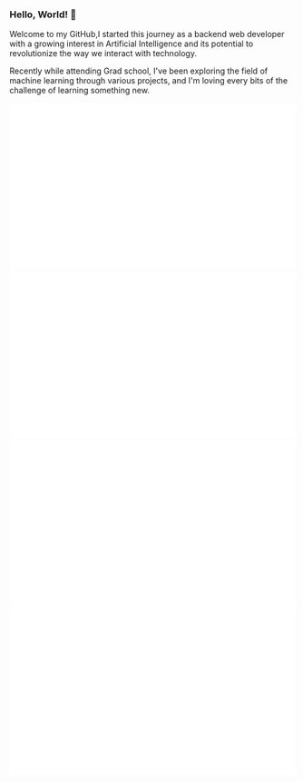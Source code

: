 ### Hello, World! 👋

Welcome to my GitHub,I started this journey as a backend web developer with a growing interest in Artificial Intelligence and its potential to revolutionize the way we interact with technology.

Recently while attending Grad school, I've been exploring the field of machine learning through various projects, and I'm loving every bits of the challenge of learning something new.

![](https://raw.githubusercontent.com/nvd-dev/personal-github-statistics/master/generated/overview.svg#gh-dark-mode-only)
![](https://raw.githubusercontent.com/nvd-dev/personal-github-statistics/master/generated/overview.svg#gh-light-mode-only)
![](https://raw.githubusercontent.com/nvd-dev/personal-github-statistics/master/generated/languages.svg#gh-dark-mode-only)
![](https://raw.githubusercontent.com/nvd-dev/personal-github-statistics/master/generated/languages.svg#gh-light-mode-only)
